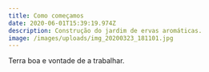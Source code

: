 ```yaml
---
title: Como começamos
date: 2020-06-01T15:39:19.974Z
description: Construção do jardim de ervas aromáticas.
image: /images/uploads/img_20200323_181101.jpg
---
```

Terra boa e vontade de a trabalhar.
